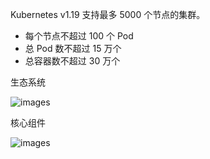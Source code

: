 Kubernetes v1.19 支持最多 5000 个节点的集群。

- 每个节点不超过 100 个 Pod
- 总 Pod 数不超过 15 万个
- 总容器数不超过 30 万个

生态系统

![images](http://70data.net/upload/kubernetes/assets_-LDAOok5ngY4pc1lEDes_-LpOIkR-zouVcB8QsFj__-LpOIpVbvUvIo9IkvRUY_core-ecosystem.png)

核心组件

![images](http://70data.net/upload/kubernetes/assetsF-LDAOok5ngY4pc1lEDesF-La8Wy3SQAP-8onLZ7uTF-La8X6ljrf3pM1bbtQ_0Fcore-packages.png)

